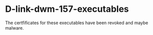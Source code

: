 # D-link-dwm-157-executables
The certfificates for these executables have been revoked and maybe malware.

